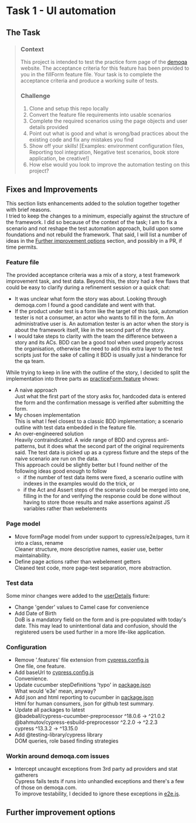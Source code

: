 # Task 1 - UI automation

## The Task

> ### Context
>
> This project is intended to test the practice form page of the [demoqa](https://demoqa.com/) website. The acceptance criteria for this feature has been provided to you in the fillForm feature file. Your task is to complete the acceptance criteria and produce a working suite of tests.
>
> ### Challenge
>
> 1.  Clone and setup this repo locally
> 2.  Convert the feature file requirements into usable scenarios
> 3.  Complete the required scenarios using the page objects and user details provided
> 4.  Point out what is good and what is wrong/bad practices about the existing code and fix any mistakes you find
> 5.  Show off your skills! \[Examples: environment configuration files, Reporting tool integration, Negative test scenarios, book store application, be creative!\]
> 6.  How else would you look to improve the automation testing on this project?

## Fixes and Improvements

This section lists enhancements added to the solution together together with brief reasons.  
I tried to keep the changes to a minimum, especially against the structure of the framework. I did so because of the context of the task; I am to fix a scenario and not reshape the test automation approach, build upon some foundations and not rebuild the framework. That said, I will list a number of ideas in the [Further improvement options](#further-improvement-options) section, and possibly in a PR, if time permits.

### Feature file

The provided acceptance criteria was a mix of a story, a test framework improvement task, and test data. Beyond this, the story had a few flaws that could be easy to clarify during a refinement session or a quick chat:

- It was unclear what form the story was about. Looking through demoqa.com I found a good candidate and went with that.
- If the product under test is a form like the target of this task, automation tester is not a consumer, an actor who wants to fill in the form. An administrative user is. An automation tester is an actor when the story is about the framework itself, like in the second part of the story.
- I would take steps to clarity with the team the difference between a story and its ACs. BDD can be a good tool when used properly across the organisation, otherwise the need to add this extra layer to the test scripts just for the sake of calling it BDD is usually just a hinderance for the qa team.

While trying to keep in line with the outline of the story, I decided to split the implementation into three parts as [practiceForm.feature](/cypress/e2e/features/practiceForm/) shows:

- A naive approach  
  Just what the first part of the story asks for, hardcoded data is entered the form and the confirmation message is verified after submitting the form.
- My chosen implementation  
  This is what I feel closest to a classic BDD implementation; a scenario outline with test data embedded in the feature file.
- An over-engineered solution  
  Heavily contraindicated. A wide range of BDD and cypress anti-patterns, but it does what the second part of the original requirements said. The test data is picked up as a cypress fixture and the steps of the naive scenario are run on the data.  
  This approach could be slightly better but I found neither of the following ideas good enough to follow
  - if the number of test data items were fixed, a scenario outline with indexes in the examples would do the trick, or
  - if the Act and Assert steps of the scenario could be merged into one, filling in the for and verifying the response could be done without having to store those results and make assertions against JS variables rather than webelements

### Page model

- Move formPage model from under support to cypress/e2e/pages, turn it into a class, rename  
  Cleaner structure, more descriptive names, easier use, better maintainability.
- Define page actions rather than webelement getters  
  Cleaned test code, more page-test separation, more abstraction.

### Test data

Some minor changes were added to the [userDetails](/cypress/fixtures/userDetails.json) fixture:

- Change 'gender' values to Camel case for convenience
- Add Date of Birth  
  DoB is a mandatory field on the form and is pre-populated with today's date. This may lead to unintentional data and confusion, should the registered users be used further in a more life-like application.

### Configuration

- Remove '.features' file extension from [cypress.config.js](/cypress.config.js)  
  One file, one feature.
- Add baseUrl to [cypress.config.js](/cypress.config.js)  
  Convenience.
- Update cucumber stepDefinitions 'typo' in [package.json](/package.json)  
  What would 'e3e' mean, anyway?
- Add json and html reporting to cucumber in [package.json](/package.json)  
  Html for human consumers, json for github test summary.
- Update all packages to latest  
  @badeball/cypress-cucumber-preprocessor ^18.0.6 → ^21.0.2  
  @bahmutov/cypress-esbuild-preprocessor ^2.2.0 → ^2.2.3  
  cypress ^13.3.2 → ^13.15.0
- Add @testing-library/cypress library  
  DOM queries, role based finding strategies

### Workin around demoqa.com issues

- Intercept uncaught exceptions from 3rd party ad providers and stat gatherers  
  Cypress fails tests if runs into unhandled exceptions and there's a few of those on demoqa.com.  
  To improve testability, I decided to ignore these exceptions in [e2e.js](/cypress/support/e2e.js).

## Further improvement options
